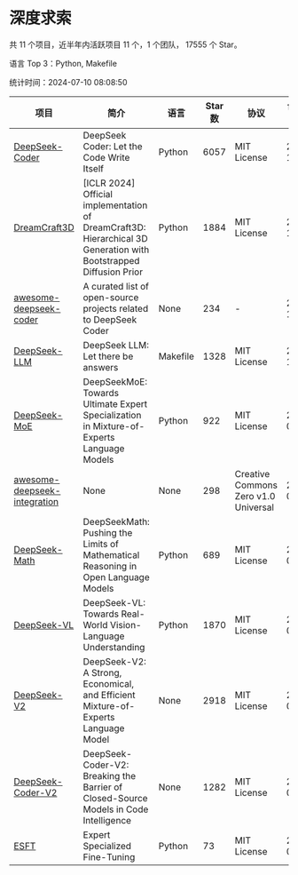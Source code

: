 # 深度求索

共 11 个项目，近半年内活跃项目 11 个，1 个团队， 17555 个 Star。

语言 Top 3：Python, Makefile

统计时间：2024-07-10 08:08:50

| 项目 | 简介 | 语言 | Star 数 | 协议 | 创建时间 | 最后更新时间 |
| --- | --- | --- | --- | --- | --- | --- |
| [DeepSeek-Coder](https://github.com/deepseek-ai/DeepSeek-Coder) | DeepSeek Coder: Let the Code Write Itself | Python | 6057 | MIT License | 2023-10-20 | 2024-07-10 |
| [DreamCraft3D](https://github.com/deepseek-ai/DreamCraft3D) | [ICLR 2024] Official implementation of DreamCraft3D: Hierarchical 3D Generation with Bootstrapped Diffusion Prior | Python | 1884 | MIT License | 2023-10-23 | 2024-07-10 |
| [awesome-deepseek-coder](https://github.com/deepseek-ai/awesome-deepseek-coder) | A curated list of open-source projects related to DeepSeek Coder | None | 234 | - | 2023-11-06 | 2024-07-02 |
| [DeepSeek-LLM](https://github.com/deepseek-ai/DeepSeek-LLM) | DeepSeek LLM: Let there be answers | Makefile | 1328 | MIT License | 2023-11-29 | 2024-07-09 |
| [DeepSeek-MoE](https://github.com/deepseek-ai/DeepSeek-MoE) | DeepSeekMoE: Towards Ultimate Expert Specialization in Mixture-of-Experts Language Models | Python | 922 | MIT License | 2024-01-02 | 2024-07-09 |
| [awesome-deepseek-integration](https://github.com/deepseek-ai/awesome-deepseek-integration) | None | None | 298 | Creative Commons Zero v1.0 Universal | 2024-01-11 | 2024-07-10 |
| [DeepSeek-Math](https://github.com/deepseek-ai/DeepSeek-Math) | DeepSeekMath: Pushing the Limits of Mathematical Reasoning in Open Language Models | Python | 689 | MIT License | 2024-02-05 | 2024-07-10 |
| [DeepSeek-VL](https://github.com/deepseek-ai/DeepSeek-VL) | DeepSeek-VL: Towards Real-World Vision-Language Understanding | Python | 1870 | MIT License | 2024-03-07 | 2024-07-09 |
| [DeepSeek-V2](https://github.com/deepseek-ai/DeepSeek-V2) | DeepSeek-V2: A Strong, Economical, and Efficient Mixture-of-Experts Language Model | None | 2918 | MIT License | 2024-04-22 | 2024-07-10 |
| [DeepSeek-Coder-V2](https://github.com/deepseek-ai/DeepSeek-Coder-V2) | DeepSeek-Coder-V2: Breaking the Barrier of Closed-Source Models in Code Intelligence | None | 1282 | MIT License | 2024-06-14 | 2024-07-10 |
| [ESFT](https://github.com/deepseek-ai/ESFT) | Expert Specialized Fine-Tuning | Python | 73 | MIT License | 2024-07-04 | 2024-07-09 |
